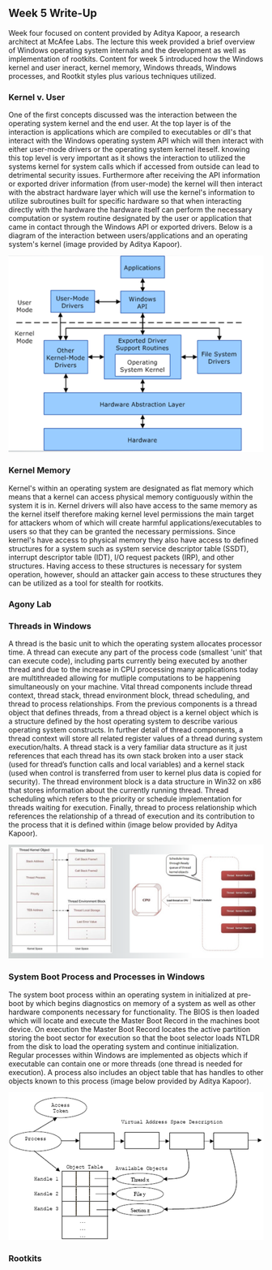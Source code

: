 ## Week 5 Write-Up
Week four focused on content provided by Aditya Kapoor, a research architect at McAfee Labs. The lecture this week provided a brief overview of Windows operating system internals and the development as well as implementation of rootkits. Content for week 5 introduced how the Windows kernel and user ineract, kernel memory, Windows threads, Windows processes, and Rootkit styles plus various techniques utilized. 

### Kernel v. User
One of the first concepts discussed was the interaction between the operating system kernel and the end user. At the top layer is of the interaction is applications which are compiled to executables or dll's that interact with the Windows operating system API which will then interact with either user-mode drivers or the operating system kernel iteself. knowing this top level is very important as it shows the interaction to utilized the systems kernel for system calls which if accessed from outside can lead to detrimental security issues. Furthermore after receiving the API information or exported driver information (from user-mode) the kernel will then interact with the abstract hardware layer which will use the kernel's information to utilize subroutines built for specific hardware so that when interacting directly with the hardware the hardware itself can perform the necessary computation or system routine designated by the user or application that came in contact through the Windows API or exported drivers. Below is a diagram of the interaction between users/applications and an operating system's kernel (image provided by Aditya Kapoor).

<img src="KernelvUser.png" alt="" class="inline"/>


### Kernel Memory
Kernel's within an operating system are designated as flat memory which means that a kernel can access physical memory contiguously within the system it is in. Kernel drivers will also have access to the same memory as the kernel itself therefore making kernel level permissions the main target for attackers whom of which will create harmful applications/executables to users so that they can be granted the necessary permissions. Since kernel's have access to physical memory they also have access to defined structures for a system such as system service descriptor table (SSDT), interrupt descriptor table (IDT), I/O request packets (IRP), and other structures. Having access to these structures is necessary for system operation, however, should an attacker gain access to these structures they can be utilized as a tool for stealth for rootkits. 

### Agony Lab


### Threads in Windows
A thread is the basic unit to which the operating system allocates processor time. A thread can execute any part of the process code (smallest 'unit' that can execute code), including parts currently being executed by another thread and due to the increase in CPU processing many applications today are multithreaded allowing for mutliple computations to be happening simultaneously on your machine. Vital thread components include thread context, thread stack, thread environment block, thread scheduling, and thread to process relationships. From the previous components is a thread object that defines threads, from a thread object is a kernel object which is a structure defined by the host operating system to describe various operating system constructs. In further detail of thread components, a thread context will store all related register values of a thread during system execution/halts. A thread stack is a very familiar data structure as it just references that each thread has its own stack broken into a user stack (used for thread’s function calls and local variables) and a kernel stack (used when control is transferred from user to kernel plus data is copied for security). The thread environment block is a data structure in Win32 on x86 that stores information about the currently running thread. Thread scheduling which refers to the priority or schedule implementation for threads waiting for execution. Finally, thread to process relationship which references the relationship of a thread of execution and its contribution to the process that it is defined within (image below provided by Aditya Kapoor).

<img src="Thread.png" alt="" class="inline"/>


### System Boot Process and Processes in Windows
The system boot process within an operating system in initialized at pre-boot by which begins diagnostics on memory of a system as well as other hardware components necessary for functionality. The BIOS is then loaded which will locate and execute the Master Boot Record in the machines boot device. On execution the Master Boot Record locates the active partition storing the boot sector for execution so that the boot selector loads NTLDR from the disk to load the operating system and continue initialization. Regular processes within Windows are implemented as objects which if executable can contain one or more threads (one thread is needed for execution). A process also includes an object table that has handles to other objects known to this process (image below provided by Aditya Kapoor). 

<img src="Process.png" alt="" class="inline"/>


### Rootkits 



